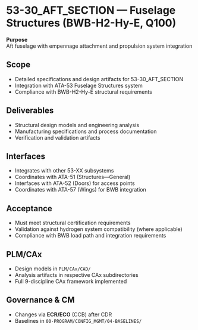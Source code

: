# 53-30_AFT_SECTION — Fuselage Structures (BWB-H2-Hy-E, Q100)

**Purpose**  
Aft fuselage with empennage attachment and propulsion system integration

## Scope
- Detailed specifications and design artifacts for 53-30_AFT_SECTION
- Integration with ATA-53 Fuselage Structures system
- Compliance with BWB-H2-Hy-E structural requirements

## Deliverables
- Structural design models and engineering analysis
- Manufacturing specifications and process documentation
- Verification and validation artifacts

## Interfaces
- Integrates with other 53-XX subsystems
- Coordinates with ATA-51 (Structures—General)
- Interfaces with ATA-52 (Doors) for access points
- Coordinates with ATA-57 (Wings) for BWB integration

## Acceptance
- Must meet structural certification requirements
- Validation against hydrogen system compatibility (where applicable)
- Compliance with BWB load path and integration requirements

## PLM/CAx
- Design models in `PLM/CAx/CAD/`
- Analysis artifacts in respective CAx subdirectories
- Full 9-discipline CAx framework implemented

## Governance & CM
- Changes via **ECR/ECO** (CCB) after CDR
- Baselines in `00-PROGRAM/CONFIG_MGMT/04-BASELINES/`
